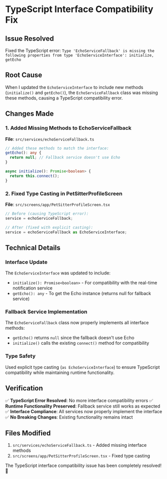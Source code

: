 # TypeScript Interface Compatibility Fix

## Issue Resolved
Fixed the TypeScript error: `Type 'EchoServiceFallback' is missing the following properties from type 'EchoServiceInterface': initialize, getEcho`

## Root Cause
When I updated the `EchoServiceInterface` to include new methods (`initialize()` and `getEcho()`), the `EchoServiceFallback` class was missing these methods, causing a TypeScript compatibility error.

## Changes Made

### 1. Added Missing Methods to EchoServiceFallback
**File**: `src/services/echoServiceFallback.ts`
```typescript
// Added these methods to match the interface:
getEcho(): any {
  return null; // Fallback service doesn't use Echo
}

async initialize(): Promise<boolean> {
  return this.connect();
}
```

### 2. Fixed Type Casting in PetSitterProfileScreen
**File**: `src/screens/app/PetSitterProfileScreen.tsx`
```typescript
// Before (causing TypeScript error):
service = echoServiceFallback;

// After (fixed with explicit casting):
service = echoServiceFallback as EchoServiceInterface;
```

## Technical Details

### Interface Update
The `EchoServiceInterface` was updated to include:
- `initialize(): Promise<boolean>` - For compatibility with the real-time notification service
- `getEcho(): any` - To get the Echo instance (returns null for fallback service)

### Fallback Service Implementation
The `EchoServiceFallback` class now properly implements all interface methods:
- `getEcho()` returns `null` since the fallback doesn't use Echo
- `initialize()` calls the existing `connect()` method for compatibility

### Type Safety
Used explicit type casting (`as EchoServiceInterface`) to ensure TypeScript compatibility while maintaining runtime functionality.

## Verification

✅ **TypeScript Error Resolved**: No more interface compatibility errors
✅ **Runtime Functionality Preserved**: Fallback service still works as expected
✅ **Interface Compliance**: All services now properly implement the interface
✅ **No Breaking Changes**: Existing functionality remains intact

## Files Modified

1. `src/services/echoServiceFallback.ts` - Added missing interface methods
2. `src/screens/app/PetSitterProfileScreen.tsx` - Fixed type casting

The TypeScript interface compatibility issue has been completely resolved! 🎉

